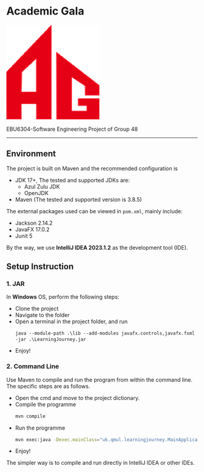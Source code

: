 # Academic Gala

![](icon.png)

EBU6304-Software Engineering Project of Group 48

***

## Environment

The project is built on Maven and the recommended configuration is

* JDK 17+, The tested and supported JDKs are:
  - Azul Zulu JDK
  - OpenJDK
* Maven (The tested and supported version is 3.8.5)

The external packages used can be viewed in `pom.xml`, mainly include:
* Jackson 2.14.2
* JavaFX 17.0.2
* Junit 5

By the way, we use **IntelliJ IDEA 2023.1.2** as the development tool (IDE).

## Setup Instruction

### 1. JAR

In **Windows** OS, perform the following steps:

* Clone the project
* Navigate to the folder
* Open a terminal in the project folder, and
  run 
  ```shell
  java --module-path .\lib --add-modules javafx.controls,javafx.fxml -jar .\LearningJourney.jar
  ```
* Enjoy!

### 2. Command Line

Use Maven to compile and run the program from within the command line. The specific steps are as follows.


* Open the cmd and move to the project dictionary.
* Compile the programme
  ```sh
  mvn compile
  ```
* Run the programme
  ```sh
  mvn exec:java -Dexec.mainClass="uk.qmul.learningjourney.MainApplication"
  ```
* Enjoy!

The simpler way is to compile and run directly in IntelliJ IDEA or other IDEs.

